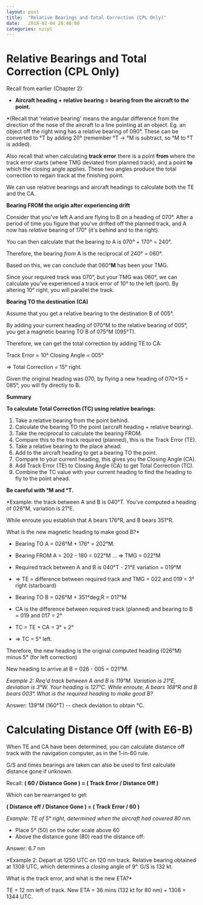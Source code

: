 ```yaml
---
layout: post
title:  "Relative Bearings and Total Correction (CPL Only)"
date:   2018-02-04 20:48:00
categories: nzcpl
---
```


# Relative Bearings and Total Correction (CPL Only)

Recall from earlier (Chapter 2):

 * **Aircraft heading + relative bearing = bearing from the aircraft to the point.**

*(Recall that 'relative bearing' means the angular difference from the direction of the nose of the
aircraft to a line pointing at an object. Eg. an object off the right wing has a relative bearing of
090&deg;. These can be converted to &deg;T by adding 20&deg; (remember &deg;T -> &deg;M is subtract,
so &deg;M to &deg;T is added).

Also recall that when calculating **track error** there is a point **from** where the track error starts
(where TMG deviated from planned track), and a point **to** which the closing angle applies. These two
angles produce the total correction to regain track at the finishing point.

We can use relative bearings and aircraft headings to calculate both the TE and the CA.

**Bearing FROM the origin after experiencing drift**

Consider that you've left A and are flying to B on a heading of 070&deg;. After a period of time you figure
that you've drifted off the planned track, and A now has *relative* bearing of 170&deg; (it's behind and to
the right).

You can then calculate that the bearing *to* A is 070&deg; + 170&deg; = 240&deg;.

Therefore, the bearing *from* A is the reciprocal of 240&deg; = 060&deg;.

Based on this, we can conclude that 060&deg;**M** has been your TMG.

Since your required track was 070&deg;, but your TMG was 060&deg;, we can calculate you've experienced a
track error of 10&deg; to the left (port). By altering 10&deg; right, you will parallel the track.

**Bearing TO the destination (CA)**

Assume that you get a relative bearing to the destination B of 005&deg;.

By adding your current heading of 070&deg;M to the relative bearing of 005&deg;, you get a magnetic
bearing TO B of 075&deg;M (095&deg;T).

Therefore, we can get the total correction by adding TE to CA:

Track Error = 10&deg;
Closing Angle = 005&deg;

=> Total Correction = 15&deg; right.

Given the original heading was 070, by flying a new heading of 070+15 = 085&deg;, you will fly directly
to B.

**Summary**

**To calculate Total Correction (TC) using relative bearings:**

 1. Take a relative bearing from the point behind.
 2. Calculate the bearing TO the point (aircraft heading + relative bearing).
 3. Take the reciprocal to calculate the bearing FROM.
 4. Compare this to the track required (planned), this is the Track Error (TE).
 5. Take a relative bearing to the place ahead.
 6. Add to the aircraft heading to get a bearing TO the point.
 7. Compare to your current heading, this gives you the Closing Angle (CA).
 8. Add Track Error (TE) to Closing Angle (CA) to get Total Correction (TC).
 9. Combine the TC value with your current heading to find the heading to fly to the point ahead.

**Be careful with &deg;M and &deg;T.**

*Example: the track between A and B is 040&deg;T. You've computed a heading of 026&deg;M, variation is
21&deg;E.

While enroute you establish that A bears 176&deg;R, and B bears 351&deg;R.

What is the new magnetic heading to make good B?*

 * Bearing TO A = 026&deg;M + 176&deg; = 202&deg;M.
 * Bearing FROM A = 202 - 180 = 022&deg;M ... => TMG = 022&deg;M
 * Required track between A and B is 040&deg;T - 21&deg;E variation = 019&deg;M
 * => TE = difference between required track and TMG = 022 and 019 = 3&deg; right (starboard)

 * Bearing TO B = 026&deg;M + 351*deg;R = 017&deg;M
 * CA is the difference between required track (planned) and bearing to B = 019 and 017 = 2&deg;
 * TC = TE + CA = 3&deg; + 2&deg;
 * => TC = 5&deg; left.

Therefore, the new heading is the original computed heading (026&deg;M) minus 5&deg; (for left correction)

New heading to arrive at B = 026 - 005 = 021&deg;M.

*Example 2: Req'd track between A and B is 119&deg;M. Variation is 21&deg;E, deviation is 3&deg;W.
Your heading is 127&deg;C.
While enroute, A bears 168&deg;R and B bears 003&deg;.
What is the required heading to make good B?*

Answer: 139&deg;M (160&deg;T) -- check deviation to obtain &deg;C.

# Calculating Distance Off (with E6-B)

When TE and CA have been determined, you can calculate distance off track with the navigation computer,
as in the 1-in-60 rule.

G/S and times bearings are taken can also be used to first calculate distance gone if unknown.

Recall: **( 60 / Distance Gone ) = ( Track Error / Distance Off )**

Which can be rearranged to get:

**( Distance off / Distance Gone ) = ( Track Error / 60 )**

*Example: TE of 5&deg; right, determined when the aircraft had covered 80 nm.*

 * Place 5&deg; (50) on the outer scale above 60
 * Above the distance gone (80) read the distance off:

Answer: 6.7 nm

*Example 2: Depart at 1250 UTC on 120 nm track. Relative bearing obtained at 1308 UTC, which determines
a closing angle of 9&deg;. G/S is 132 kt.

What is the track error, and what is the new ETA?*

TE = 12 nm left of track.
New ETA = 36 mins (132 kt for 80 nm) + 1308 = 1344 UTC.



